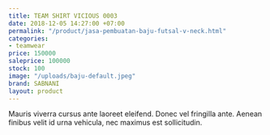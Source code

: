 ```yaml
---
title: TEAM SHIRT VICIOUS 0003
date: 2018-12-05 14:27:00 +07:00
permalink: "/product/jasa-pembuatan-baju-futsal-v-neck.html"
categories:
- teamwear
price: 150000
saleprice: 100000
stock: 100
image: "/uploads/baju-default.jpeg"
brand: SABNANI
layout: product
---
```


Mauris viverra cursus ante laoreet eleifend. Donec vel fringilla ante. Aenean finibus velit id urna vehicula, nec maximus est sollicitudin.